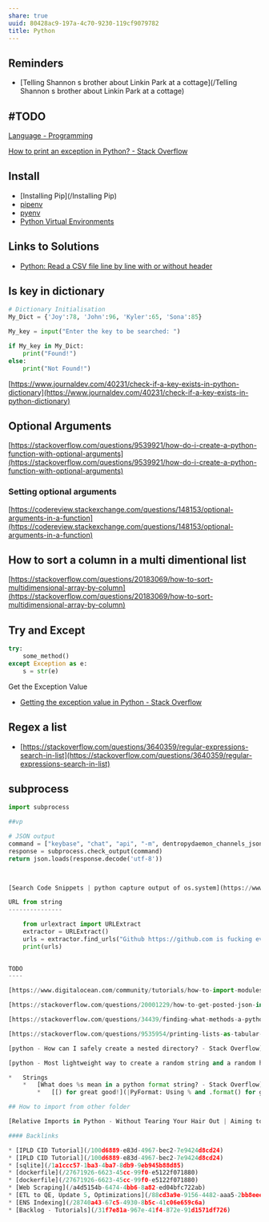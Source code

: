 ```yaml
---
share: true
uuid: 80428ac9-197a-4c70-9230-119cf9079782
title: Python
---
```

## Reminders

* [Telling Shannon s brother about Linkin Park at a cottage](/Telling Shannon s brother about Linkin Park at a cottage)

## #TODO

[Language - Programming](/304bae5f-df49-479f-bd2b-04331b9843aa)

[How to print an exception in Python? - Stack Overflow](https://stackoverflow.com/questions/1483429/how-to-print-an-exception-in-python)

## Install

* [Installing Pip](/Installing Pip)
* [pipenv](/e4d41502-ba24-43a6-a303-c00ab94f9d2e)
* [pyenv](/687bbe1e-57b1-4cc6-a44e-e4f470319f11)
* [Python Virtual Environments](/f56d0381-aed6-47cf-937f-07cc97dc51ad)

## Links to Solutions

*   [Python: Read a CSV file line by line with or without header](https://thispointer.com/python-read-a-csv-file-line-by-line-with-or-without-header/)

## Is key in dictionary

``` python
# Dictionary Initialisation
My_Dict = {'Joy':78, 'John':96, 'Kyler':65, 'Sona':85}

My_key = input("Enter the key to be searched: ")

if My_key in My_Dict:
    print("Found!")
else:
    print("Not Found!")
```
    

[https://www.journaldev.com/40231/check-if-a-key-exists-in-python-dictionary](https://www.journaldev.com/40231/check-if-a-key-exists-in-python-dictionary)

## Optional Arguments

[https://stackoverflow.com/questions/9539921/how-do-i-create-a-python-function-with-optional-arguments](https://stackoverflow.com/questions/9539921/how-do-i-create-a-python-function-with-optional-arguments)

### Setting optional arguments

[https://codereview.stackexchange.com/questions/148153/optional-arguments-in-a-function](https://codereview.stackexchange.com/questions/148153/optional-arguments-in-a-function)

## How to sort a column in a multi dimentional list

[https://stackoverflow.com/questions/20183069/how-to-sort-multidimensional-array-by-column](https://stackoverflow.com/questions/20183069/how-to-sort-multidimensional-array-by-column)

## Try and Except

``` python
try:
    some_method()
except Exception as e:
    s = str(e)
```

Get the Exception Value

* [Getting the exception value in Python - Stack Overflow](https://stackoverflow.com/questions/4308182/getting-the-exception-value-in-python)

## Regex a list


*   [https://stackoverflow.com/questions/3640359/regular-expressions-search-in-list](https://stackoverflow.com/questions/3640359/regular-expressions-search-in-list)

## subprocess

``` python
import subprocess

##vp

# JSON output
command = ["keybase", "chat", "api", "-m", dentropydaemon_channels_json]
response = subprocess.check_output(command)
return json.loads(response.decode('utf-8'))
    


[Search Code Snippets | python capture output of os.system](https://www.codegrepper.com/search.php?answer_removed=1&q=python%20capture%20output%20of%20os.system)

URL from string
---------------

    from urlextract import URLExtract
    extractor = URLExtract()
    urls = extractor.find_urls("Github https://github.com is fucking evil")
    print(urls)
    

TODO
----

[https://www.digitalocean.com/community/tutorials/how-to-import-modules-in-python-3](https://www.digitalocean.com/community/tutorials/how-to-import-modules-in-python-3)

[https://stackoverflow.com/questions/20001229/how-to-get-posted-json-in-flask](https://stackoverflow.com/questions/20001229/how-to-get-posted-json-in-flask)

[https://stackoverflow.com/questions/34439/finding-what-methods-a-python-object-has](https://stackoverflow.com/questions/34439/finding-what-methods-a-python-object-has)

[https://stackoverflow.com/questions/9535954/printing-lists-as-tabular-data](https://stackoverflow.com/questions/9535954/printing-lists-as-tabular-data)

[python - How can I safely create a nested directory? - Stack Overflow](https://stackoverflow.com/questions/273192/how-can-i-safely-create-a-nested-directory)

[python - Most lightweight way to create a random string and a random hexadecimal number - Stack Overflow](https://stackoverflow.com/questions/2782229/most-lightweight-way-to-create-a-random-string-and-a-random-hexadecimal-number)

*   Strings
    *   [What does %s mean in a python format string? - Stack Overflow](https://stackoverflow.com/questions/997797/what-does-s-mean-in-a-python-format-string)
        *   [[) for great good!](|PyFormat: Using % and .format() for great good!]]%20for%20great%20good!)%20for%20great%20good!)%20for%20great%20good!)%20for%20great%20good!)%20for%20great%20good!)%20for%20great%20good!)

## How to import from other folder

[Relative Imports in Python - Without Tearing Your Hair Out | Aiming to Misbehave](https://gideonbrimleaf.github.io/2021/01/26/relative-imports-python.html)

#### Backlinks

* [IPLD CID Tutorial](/100d6889-e83d-4967-bec2-7e9424d8cd24)
* [IPLD CID Tutorial](/100d6889-e83d-4967-bec2-7e9424d8cd24)
* [sqlite](/1a1ccc57-1ba3-4ba7-8db9-9eb945b88d85)
* [dockerfile](/27671926-6623-45cc-99f0-e5122f071880)
* [dockerfile](/27671926-6623-45cc-99f0-e5122f071880)
* [Web Scraping](/a4d5154b-6474-4bb6-8a82-ed04bfc722ab)
* [ETL to QE, Update 5, Optimizations](/88cd3a9e-9156-4482-aaa5-2bb8eeebca0d)
* [ENS Indexing](/28740a43-67c5-4930-8b5c-41c06e659c6a)
* [Backlog - Tutorials](/31f7e81a-967e-41f4-872e-91d1571df726)